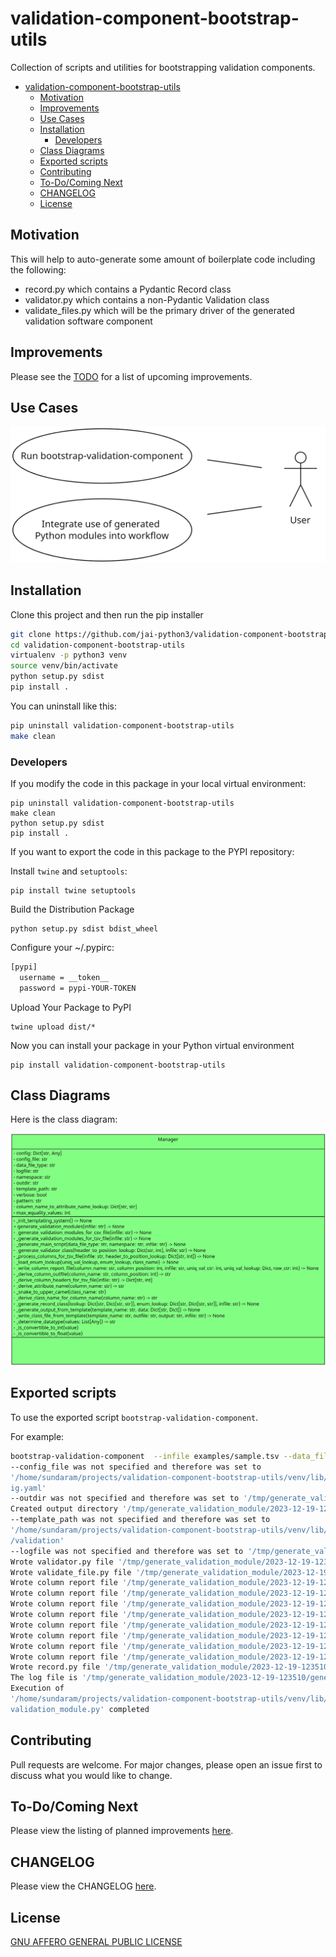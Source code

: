 # validation-component-bootstrap-utils
Collection of scripts and utilities for bootstrapping validation components.

- [validation-component-bootstrap-utils](#validation-component-bootstrap-utils)
  - [Motivation](#motivation)
  - [Improvements](#improvements)
  - [Use Cases](#use-cases)
  - [Installation](#installation)
    - [Developers](#developers)
  - [Class Diagrams](#class-diagrams)
  - [Exported scripts](#exported-scripts)
  - [Contributing](#contributing)
  - [To-Do/Coming Next](#to-docoming-next)
  - [CHANGELOG](#changelog)
  - [License](#license)



## Motivation

This will help to auto-generate some amount of boilerplate code including the following:
- record.py which contains a Pydantic Record class
- validator.py which contains a non-Pydantic Validation class
- validate_files.py which will be the primary driver of the generated validation software component

## Improvements

Please see the [TODO](TODO.md) for a list of upcoming improvements.


## Use Cases

![use case diagram](use_cases.png)


## Installation

Clone this project and then run the pip installer

```bash
git clone https://github.com/jai-python3/validation-component-bootstrap-utils.git
cd validation-component-bootstrap-utils
virtualenv -p python3 venv
source venv/bin/activate
python setup.py sdist
pip install .
```

You can uninstall like this:

```bash
pip uninstall validation-component-bootstrap-utils
make clean
```

### Developers

If you modify the code in this package in your local virtual environment:

```shell
pip uninstall validation-component-bootstrap-utils
make clean
python setup.py sdist
pip install .
```

If you want to export the code in this package to the PYPI repository:

Install `twine` and `setuptools`:

```shell
pip install twine setuptools
```


Build the Distribution Package

```shell
python setup.py sdist bdist_wheel
```

Configure your ~/.pypirc:

```bash
[pypi]
  username = __token__
  password = pypi-YOUR-TOKEN
```

Upload Your Package to PyPI

```shell
twine upload dist/*
```


Now you can install your package in your Python virtual environment

```shell
pip install validation-component-bootstrap-utils
```

## Class Diagrams

Here is the class diagram:

![class diagrams](class_diagram.png)


## Exported scripts

To use the exported script `bootstrap-validation-component`.

For example:

```bash
bootstrap-validation-component  --infile examples/sample.tsv --data_file_type VCF --namespace su.vcf --verbose                           
--config_file was not specified and therefore was set to 
'/home/sundaram/projects/validation-component-bootstrap-utils/venv/lib/python3.10/site-packages/validation_component_bootstrap_utils/conf/conf
ig.yaml'
--outdir was not specified and therefore was set to '/tmp/generate_validation_module/2023-12-19-123510'
Created output directory '/tmp/generate_validation_module/2023-12-19-123510'
--template_path was not specified and therefore was set to 
'/home/sundaram/projects/validation-component-bootstrap-utils/venv/lib/python3.10/site-packages/validation_component_bootstrap_utils/templates
/validation'
--logfile was not specified and therefore was set to '/tmp/generate_validation_module/2023-12-19-123510/generate_validation_module.log'
Wrote validator.py file '/tmp/generate_validation_module/2023-12-19-123510/su/vcf/validator.py'
Wrote validate_file.py file '/tmp/generate_validation_module/2023-12-19-123510/validate_file.py'
Wrote column report file '/tmp/generate_validation_module/2023-12-19-123510/0_#CHROM.tsv'
Wrote column report file '/tmp/generate_validation_module/2023-12-19-123510/1_POS.tsv'
Wrote column report file '/tmp/generate_validation_module/2023-12-19-123510/2_ID.tsv'
Wrote column report file '/tmp/generate_validation_module/2023-12-19-123510/3_REF.tsv'
Wrote column report file '/tmp/generate_validation_module/2023-12-19-123510/4_ALT.tsv'
Wrote column report file '/tmp/generate_validation_module/2023-12-19-123510/5_QUAL.tsv'
Wrote column report file '/tmp/generate_validation_module/2023-12-19-123510/6_FILTER.tsv'
Wrote column report file '/tmp/generate_validation_module/2023-12-19-123510/7_INFO.tsv'
Wrote record.py file '/tmp/generate_validation_module/2023-12-19-123510/su/vcf/record.py'
The log file is '/tmp/generate_validation_module/2023-12-19-123510/generate_validation_module.log'
Execution of 
'/home/sundaram/projects/validation-component-bootstrap-utils/venv/lib/python3.10/site-packages/validation_component_bootstrap_utils/generate_
validation_module.py' completed
```

## Contributing

Pull requests are welcome. For major changes, please open an issue first
to discuss what you would like to change.

## To-Do/Coming Next

Please view the listing of planned improvements [here](TODO.md).

## CHANGELOG

Please view the CHANGELOG [here](CHANGELOG.md).

## License

[GNU AFFERO GENERAL PUBLIC LICENSE](LICENSE)
